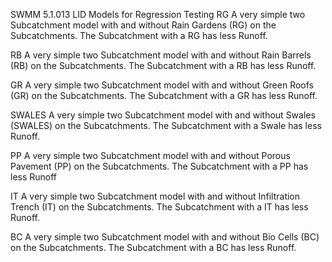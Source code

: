 SWMM 5.1.013 LID Models for Regression Testing
RG
A very simple two Subcatchment model with and without Rain Gardens (RG) on the Subcatchments. The Subcatchment with a RG has less Runoff.

RB
A very simple two Subcatchment model with and without Rain Barrels (RB) on the Subcatchments. The Subcatchment with a RB has less Runoff.

GR
A very simple two Subcatchment model with and without Green Roofs (GR) on the Subcatchments. The Subcatchment with a GR has less Runoff.

SWALES
A very simple two Subcatchment model with and without Swales (SWALES) on the Subcatchments. The Subcatchment with a Swale has less Runoff.

PP
A very simple two Subcatchment model with and without Porous Pavement (PP) on the Subcatchments. The Subcatchment with a PP has less Runoff

IT
A very simple two Subcatchment model with and without Infiltration Trench (IT) on the Subcatchments. The Subcatchment with a IT has less Runoff.

BC
A very simple two Subcatchment model with and without Bio Cells (BC) on the Subcatchments. The Subcatchment with a BC has less Runoff.
